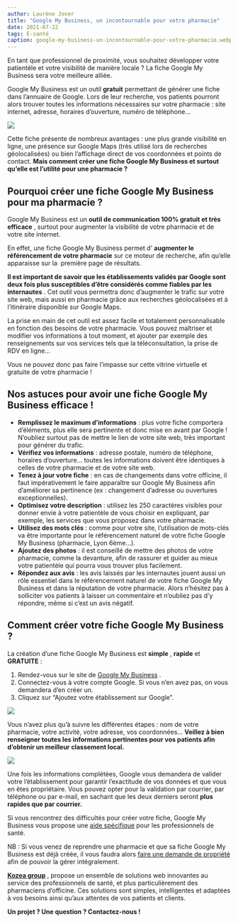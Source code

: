 ```yaml
---
author: Laurène Jover
title: "Google My Business, un incontournable pour votre pharmacie"
date: 2021-07-22
tags: E-santé
caption: google-my-business-un-incontournable-pour-votre-pharmacie.webp
---
```


En tant que professionnel de proximité, vous souhaitez développer votre patientèle et votre visibilité de manière locale ? La fiche Google My Business sera votre meilleure alliée.

Google My Business est un outil
**gratuit**
permettant de générer une fiche dans l’annuaire de Google. Lors de leur recherche, vos patients pourront alors trouver toutes les informations nécessaires sur votre pharmacie : site internet, adresse, horaires d’ouverture, numéro de téléphone…

![](/2021-07-22_google-my-business-un-incontournable-pour-votre-pharmacie/capture-decran-de-2021-07-15-15-26-50.png)

Cette fiche présente de nombreux avantages : une plus grande visibilité en ligne, une présence sur Google Maps (très utilisé lors de recherches géolocalisées) ou bien l’affichage direct de vos coordonnées et points de contact.
**Mais comment créer une fiche Google My Business et surtout qu’elle est l’utilité pour une pharmacie ?**

## Pourquoi créer une fiche Google My Business pour ma pharmacie ?

Google My Business est un
**outil de communication 100% gratuit et très efficace**
, surtout pour augmenter la visibilité de votre pharmacie et de votre site internet.

En effet, une fiche Google My Business permet d’
**augmenter le référencement de votre pharmacie**
sur ce moteur de recherche, afin qu’elle apparaisse sur la  première page de résultats.

**Il est important de savoir que les établissements validés par Google sont deux fois plus susceptibles d’être considérés comme fiables par les internautes**
. Cet outil vous permettra donc d’augmenter le trafic sur votre site web, mais aussi en pharmacie grâce aux recherches géolocalisées et à l’itinéraire disponible sur Google Maps.

La prise en main de cet outil est assez facile et totalement personnalisable en fonction des besoins de votre pharmacie. Vous pouvez maîtriser et modifier vos informations à tout moment, et ajouter par exemple des renseignements sur vos services tels que la téléconsultation, la prise de RDV en ligne…

Vous ne pouvez donc pas faire l’impasse sur cette vitrine virtuelle et gratuite de votre pharmacie !

## Nos astuces pour avoir une fiche Google My Business efficace !

- **Remplissez le maximum d’informations**
  : plus votre fiche comportera d’éléments, plus elle sera pertinente et donc mise en avant par Google ! N’oubliez surtout pas de mettre le lien de votre site web, très important pour générer du trafic.
- **Vérifiez vos informations**
  : adresse postale, numéro de téléphone, horaires d’ouverture… toutes les informations doivent être identiques à celles de votre pharmacie et de votre site web.
- **Tenez à jour votre fiche**
  : en cas de changements dans votre officine, il faut impérativement le faire apparaître sur Google My Business afin d’améliorer sa pertinence (ex : changement d’adresse ou ouvertures exceptionnelles).
- **Optimisez votre description**
  : utilisez les 250 caractères visibles pour donner envie à votre patientèle de vous choisir en expliquant, par exemple, les services que vous proposez dans votre pharmacie.
- **Utilisez des mots clés**
  : comme pour votre site, l’utilisation de mots-clés va être importante pour le référencement naturel de votre fiche Google My Business (pharmacie, Lyon 6ème…).
- **Ajoutez des photos**
  : il est conseillé de mettre des photos de votre pharmacie, comme la devanture, afin de rassurer et guider au mieux votre patientèle qui pourra vous trouver plus facilement.
- **Répondez aux avis**
  : les avis laissés par les internautes jouent aussi un rôle essentiel dans le référencement naturel de votre fiche Google My Business et dans la réputation de votre pharmacie. Alors n’hésitez pas à solliciter vos patients à laisser un commentaire et n’oubliez pas d’y répondre, même si c’est un avis négatif.

## Comment créer votre fiche Google My Business ?

La création d’une fiche Google My Business est
**simple**
,
**rapide**
et
**GRATUITE**
:

1. Rendez-vous sur le site de
   [Google My Business](https://www.google.com/intl/fr_fr/business/ce/ns/?utm_expid=101497709-40.HrUzSNUKQVqa6cI-NA5kNA.2&utm_referrer=https%3A%2F%2Fwww.google.com%2F)
   .
2. Connectez-vous à votre compte Google. Si vous n’en avez pas, on vous demandera d’en créer un.
3. Cliquez sur “Ajoutez votre établissement sur Google”.

![](/2021-07-22_google-my-business-un-incontournable-pour-votre-pharmacie/capture-decran-de-2021-07-15-15-33-53.png)

Vous n’avez plus qu’à suivre les différentes étapes : nom de votre pharmacie, votre activité, votre adresse, vos coordonnées…
**Veillez à bien renseigner toutes les informations pertinentes pour vos patients afin d’obtenir un meilleur classement local.**

![](/2021-07-22_google-my-business-un-incontournable-pour-votre-pharmacie/capture-decran-de-2021-07-15-15-35-06.png)

Une fois les informations complétées, Google vous demandera de valider votre l’établissement pour garantir l’exactitude de vos données et que vous en êtes propriétaire. Vous pouvez opter pour la validation par courrier, par téléphone ou par e-mail, en sachant que les deux derniers seront
**plus rapides que par courrier.**

Si vous rencontrez des difficultés pour créer votre fiche, Google My Business vous propose une
[aide spécifique](https://support.google.com/business/answer/9798848)
pour les professionnels de santé.

NB : Si vous venez de reprendre une pharmacie et que sa fiche Google My Business est déjà créée, il vous faudra alors
[faire une demande de propriété](https://support.google.com/business/answer/4566671)
afin de pouvoir la gérer intégralement.

**[Kozea group](https://www.kozea.fr/)**
, propose un ensemble de solutions web innovantes au service des professionnels de santé, et plus particulièrement des pharmaciens d’officine. Ces solutions sont simples, intelligentes et adaptées à vos besoins ainsi qu’aux attentes de vos patients et clients.

**Un projet ? Une question ? Contactez-nous !**
